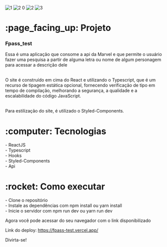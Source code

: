 ![1](https://github.com/henrylomeu/FpassTest/assets/115239333/52630139-9e45-4c6f-88a9-352326f7a144)
![2 0](https://github.com/henrylomeu/FpassTest/assets/115239333/7c8ea610-08a8-484b-ba9d-7d1d04b77d52)
![2](https://github.com/henrylomeu/FpassTest/assets/115239333/9cd591fd-4c3a-4b3c-bfb5-216d6ad51205)
![3](https://github.com/henrylomeu/FpassTest/assets/115239333/f2b9beaa-a052-4a74-bcf3-b505cad315c0)

<h1> :page_facing_up: Projeto</h1>
<h3>Fpass_test</h3> 
Essa é uma aplicação que consome a api da Marvel e que permite o usuário fazer uma pesquisa a partir de alguma letra ou nome de algum personagem para acessar a descrição dele </br></br>

O site é construído em cima do React e utilizando o Typescript, que é um recurso de tipagem estática opcional, fornecendo verificação de tipo em tempo de compilação, melhorando a segurança, a qualidade e a escalabilidade do código JavaScript.</br></br>

Para estilização do site, é utilizado o Styled-Components.

<h1> :computer: Tecnologias</h1>
- ReactJS </br>
- Typescript </br>
- Hooks </br>
- Styled-Components </br>
- Api </br>

<h1> :rocket: Como executar</h1>
- Clone o repositório </br>
- Instale as dependências com npm install ou yarn install </br>
- Inicie o servidor com npm run dev ou yarn run dev </br>

Agora você pode acessar do seu navegador com o link disponibilizado

Link do deploy: https://fpass-test.vercel.app/</br>

Divirta-se!




